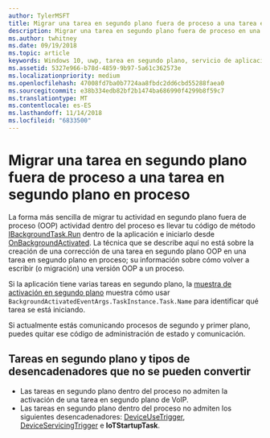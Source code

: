 ```yaml
---
author: TylerMSFT
title: Migrar una tarea en segundo plano fuera de proceso a una tarea en segundo plano en proceso
description: Migrar una tarea en segundo plano fuera de proceso en una tarea en segundo plano en proceso que se ejecuta dentro de su proceso de la aplicación en primer plano.
ms.author: twhitney
ms.date: 09/19/2018
ms.topic: article
keywords: Windows 10, uwp, tarea en segundo plano, servicio de aplicaciones
ms.assetid: 5327e966-b78d-4859-9b97-5a61c362573e
ms.localizationpriority: medium
ms.openlocfilehash: 47008fd7ba0b7724aa8fbdc2dd6cbd55288faea0
ms.sourcegitcommit: e38b334edb82bf2b1474ba686990f4299b8f59c7
ms.translationtype: MT
ms.contentlocale: es-ES
ms.lasthandoff: 11/14/2018
ms.locfileid: "6833500"
---
```

# <a name="port-an-out-of-process-background-task-to-an-in-process-background-task"></a>Migrar una tarea en segundo plano fuera de proceso a una tarea en segundo plano en proceso

La forma más sencilla de migrar tu actividad en segundo plano fuera de proceso (OOP) actividad dentro del proceso es llevar tu código de método [IBackgroundTask.Run](https://msdn.microsoft.com/library/windows/apps/windows.applicationmodel.background.ibackgroundtask.run.aspx?f=255&MSPPError=-2147217396) dentro de la aplicación e iniciarlo desde [OnBackgroundActivated](/uwp/api/windows.ui.xaml.application.onbackgroundactivated). La técnica que se describe aquí no está sobre la creación de una corrección de una tarea en segundo plano OOP en una tarea en segundo plano en proceso; su información sobre cómo volver a escribir (o migración) una versión OOP a un proceso.

Si la aplicación tiene varias tareas en segundo plano, la [muestra de activación en segundo plano](https://github.com/Microsoft/Windows-universal-samples/tree/dev/Samples/BackgroundActivation) muestra cómo usar `BackgroundActivatedEventArgs.TaskInstance.Task.Name` para identificar qué tarea se está iniciando.

Si actualmente estás comunicando procesos de segundo y primer plano, puedes quitar ese código de administración de estado y comunicación.

## <a name="background-tasks-and-trigger-types-that-cannot-be-converted"></a>Tareas en segundo plano y tipos de desencadenadores que no se pueden convertir

* Las tareas en segundo plano dentro del proceso no admiten la activación de una tarea en segundo plano de VoIP.
* Las tareas en segundo plano dentro del proceso no admiten los siguientes desencadenadores: [DeviceUseTrigger](https://msdn.microsoft.com/library/windows/apps/windows.applicationmodel.background.deviceusetrigger.aspx?f=255&MSPPError=-2147217396), [DeviceServicingTrigger](https://msdn.microsoft.com/library/windows/apps/windows.applicationmodel.background.deviceservicingtrigger.aspx) e **IoTStartupTask**.
